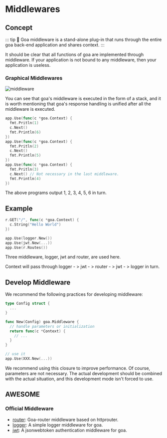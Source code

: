 # Middlewares
## Concept
::: tip 🔖
Goa middleware is a stand-alone plug-in that runs through the entire goa back-end application and shares context. 
:::

It should be clear that all functions of goa are implemented through middleware. If your application is not bound to any middleware, then your application is useless.

### Graphical Middlewares
![middleware](/middleware.png)

You can see that goa's middleware is executed in the form of a stack, and it is worth mentioning that goa's response handling is unified after all the middleware is executed.

```go
app.Use(func(c *goa.Context) {
  fmt.Pritln(1)
  c.Next()
  fmt.Println(6)
})
app.Use(func(c *goa.Context) {
  fmt.Pritln(2)
  c.Next()
  fmt.Println(5)
})
app.Use(func(c *goa.Context) {
  fmt.Pritln(3)
  c.Next() // Not necessary in the last middleware.
  fmt.Println(4)
})
```

The above programs output 1, 2, 3, 4, 5, 6 in turn.

## Example
```go
r.GET("/", func(c *goa.Context) {
  c.String("Hello World")
})

app.Use(logger.New())
app.Use(jwt.New(...))
app.Use(r.Routes())
```

Three middleware, logger, jwt and router, are used here. 

Context will pass through logger - > jwt - > router - > jwt - > logger in turn.

## Develop Middleware

We recommend the following practices for developing middleware:

```go
type Config struct {
  ...
}

func New(Config) goa.Middleware {
  // handle parameters or initialization
  return func(c *Context) {
    // ...
  }
}

// use it
app.Use(XXX.New(...))
```

We recommend using this closure to improve performance. Of course, parameters are not necessary. The actual development should be combined with the actual situation, and this development mode isn't forced to use.

## AWESOME
### Official Middleware
- [router](https://github.com/goa-go/router): Goa-router middleware based on httprouter.
- [logger](https://github.com/goa-go/logger): A simple logger middleware for goa.
- [jwt](https://github.com/goa-go/jwt): A jsonwebtoken authentication middleware for goa.
